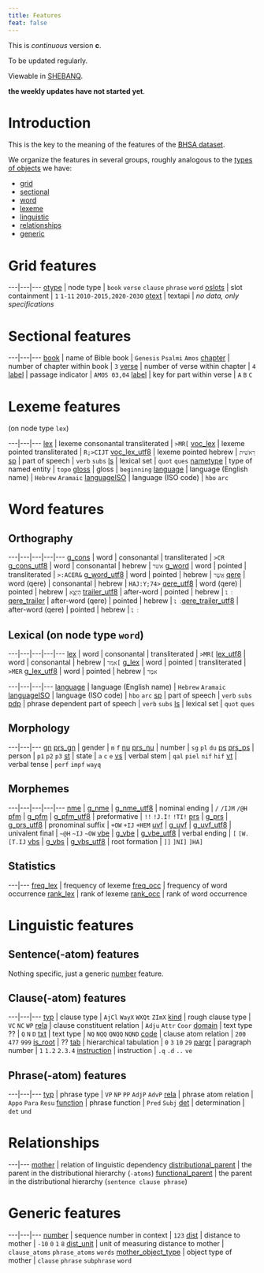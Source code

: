 ```yaml
---
title: Features
feat: false
---
```


This is *continuous* version **c**.

To be updated regularly.

Viewable in [SHEBANQ]({{site.shebanq}}).

**the weekly updates have not started yet**.

# Introduction
This is the key to the meaning of the features of the
[BHSA dataset]({{site.repo}}).

We organize the features in several groups, roughly analogous to the
[types of objects](otype)
we have:

* [grid](#grid-features)
* [sectional](#sectional-features)
* [word](#word-features)
* [lexeme](#lexeme-features)
* [linguistic](#linguistic-features)
* [relationships](#relationships)
* [generic](#generic-features)

# Grid features

---|---|---
[otype](otype) | node type | `book` `verse` `clause` `phrase` `word`
[oslots](oslots) | slot containment | `1` `1-11` `2010-2015,2020-2030`
[otext](otext) | textapi | *no data, only specifications*  

# Sectional features

---|---|---
[book](book) | name of Bible book | `Genesis` `Psalmi` `Amos`
[chapter](chapter) | number of chapter within book | `3`
[verse](verse) | number of verse within chapter | `4`
[label](label#verse) | passage indicator | `AMOS 03,04`
[label](label#half-verse) | key for part within verse | `A` `B` `C`

# Lexeme features
(on node type `lex`)

---|---|---
[lex](lex) | lexeme consonantal transliterated | `>MR[`
[voc_lex](voc_lex) | lexeme pointed transliterated | `R;>CIJT`
[voc_lex_utf8](voc_lex_utf8) | lexeme pointed hebrew | `רֵאשִׁית`
[sp](sp) | part of speech | `verb` `subs`
[ls](ls) | lexical set | `quot` `ques`
[nametype](nametype) | type of named entity | `topo`
[gloss](gloss) | gloss | `beginning`
[language](language) | language (English name) | `Hebrew` `Aramaic`
[languageISO](languageISO) | language (ISO code) | `hbo` `arc`

# Word features

## Orthography

---|---|---|---|---
[g_cons](g_cons) | word | consonantal | transliterated | `>CR`
[g_cons_utf8](g_cons_utf8) | word | consonantal | hebrew | `אשׁר`
[g_word](g_word) | word | pointed | transliterated | `>:ACER&`
[g_word_utf8](g_word_utf8) | word | pointed | hebrew | `אֲשֶׁר`
[qere](qere) | word (qere) | consonantal | hebrew | `HAJ:Y;74>`
[qere_utf8](qere_utf8) | word (qere) | pointed | hebrew | `הַיְצֵ֣א`
[trailer_utf8](trailer_utf8) | after-word | pointed | hebrew | `׃ ׆̇`
[qere_trailer](qere_trailer) | after-word (qere) | pointed | hebrew | `׃ ׆̇`
[qere_trailer_utf8](trailer_utf8) | after-word (qere) | pointed | hebrew | `׃ ׆̇`

## Lexical (on node type `word`)

---|---|---|---|---
[lex](lex) | word | consonantal | transliterated | `>MR[`
[lex_utf8](lex_utf8) | word | consonantal | hebrew | `אמר[`
[g_lex](g_lex) | word | pointed | transliterated | `>MER`
[g_lex_utf8](g_lex_utf8) | word | pointed | hebrew | `אמֶר`

---|---|---|---
[language](language) | language (English name) | `Hebrew` `Aramaic`
[languageISO](languageISO) | language (ISO code) | `hbo` `arc`
[sp](sp) | part of speech | `verb` `subs`
[pdp](pdp) | phrase dependent part of speech | `verb` `subs`
[ls](ls) | lexical set | `quot` `ques`

## Morphology

---|---|---
[gn](gn) [prs_gn](prs_gn) |  gender       | `m` `f`
[nu](nu) [prs_nu](prs_nu) |  number       | `sg` `pl` `du`
[ps](ps) [prs_ps](prs_ps) |  person       | `p1` `p2` `p3`
[st](st) | state | `a` `c` `e`
[vs](vs) | verbal stem | `qal` `piel` `nif` `hif`
[vt](vt) | verbal tense | `perf` `impf` `wayq`

## Morphemes

---|---|---|---|---
[nme](nme) | [g_nme](g_nme) | [g_nme_utf8](g_nme_utf8) | nominal ending | `/` `/IJM` `/@H`
[pfm](pfm) | [g_pfm](g_pfm) | [g_pfm_utf8](g_pfm_utf8) | preformative | `!!` `!J.I!` `!TI!`
[prs](prs) | [g_prs](g_prs) | [g_prs_utf8](g_prs_utf8) | pronominal suffix | `+OW` `+IJ` `+HEM`
[uvf](uvf) | [g_uvf](g_uvf) | [g_uvf_utf8](g_uvf_utf8) | univalent final | `~@H` `~IJ` `~OW`
[vbe](vbe) | [g_vbe](g_vbe) | [g_vbe_utf8](g_vbe_utf8) | verbal ending | `[` `[W.` `[T.IJ`
[vbs](vbs) | [g_vbs](g_vbs) | [g_vbs_utf8](g_vbs_utf8) | root formation | `]]` `]NI]` `]HA]`

## Statistics

---|---
[freq_lex](freq_lex) | frequency of lexeme
[freq_occ](freq_occ) | frequency of word occurrence
[rank_lex](rank_lex) | rank of lexeme
[rank_occ](rank_occ) | rank of word occurrence

# Linguistic features

## Sentence(-atom) features

Nothing specific, just a generic [number](number) feature.

## Clause(-atom) features

---|---|---
[typ](typ) | clause type | `AjCl` `WayX` `WXQt` `ZImX`
[kind](kind) | rough clause type | `VC` `NC` `WP`
[rela](rela) | clause constituent relation | `Adju` `Attr` `Coor`
[domain](domain) | text type ?? | `Q` `N` `D`
[txt](txt) | text type | `NQ` `NQQ` `QNQQ` `NQND`
[code](code) | clause atom relation | `200` `477` `999`
[is_root](is_root) | ??
[tab](tab) | hierarchical tabulation | `0` `3` `10` `29`
[pargr](pargr) | paragraph number | `1` `1.2` `2.3.4`
[instruction](instruction) | instruction | `.q` `.d` `..` `ve`

## Phrase(-atom) features

---|---|---
[typ](typ) | phrase type | `VP` `NP` `PP` `AdjP` `AdvP`
[rela](rela) | phrase atom relation | `Appo` `Para` `Resu`
[function](function) | phrase function | `Pred` `Subj`
[det](det) | determination | `det` `und`

# Relationships

---|---
[mother](mother) | relation of linguistic dependency
[distributional_parent](distributional_parent) | the parent in the distributional hierarchy (`-atoms`)
[functional_parent](functional_parent) | the parent in the distributional hierarchy (`sentence clause phrase`)

# Generic features

---|---|---
[number](number) | sequence number in context | `123`
[dist](dist) | distance to mother | `-10` `0`  `1` `8`
[dist_unit](dist_unit) | unit of measuring distance to mother | `clause_atoms` `phrase_atoms` `words`
[mother_object_type](mother_object_type) | object type of mother | `clause` `phrase` `subphrase` `word`
